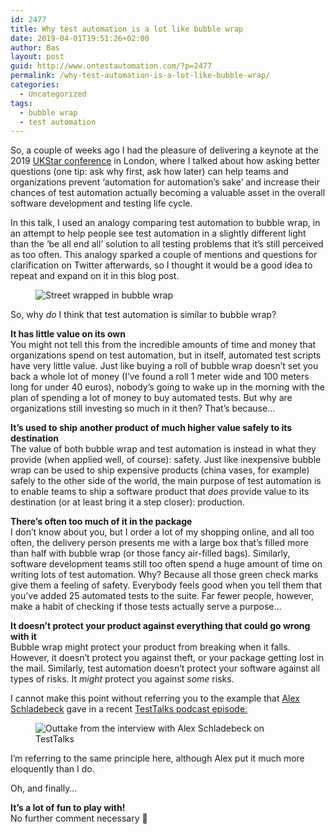 ```yaml
---
id: 2477
title: Why test automation is a lot like bubble wrap
date: 2019-04-01T19:51:26+02:00
author: Bas
layout: post
guid: http://www.ontestautomation.com/?p=2477
permalink: /why-test-automation-is-a-lot-like-bubble-wrap/
categories:
  - Uncategorized
tags:
  - bubble wrap
  - test automation
---
```

So, a couple of weeks ago I had the pleasure of delivering a keynote at the 2019 <a rel="noreferrer noopener" aria-label="UKStar conference (opens in a new tab)" href="https://ukstar.eurostarsoftwaretesting.com/" target="_blank">UKStar conference</a> in London, where I talked about how asking better questions (one tip: ask why first, ask how later) can help teams and organizations prevent &#8216;automation for automation&#8217;s sake&#8217; and increase their chances of test automation actually becoming a valuable asset in the overall software development and testing life cycle.

In this talk, I used an analogy comparing test automation to bubble wrap, in an attempt to help people see test automation in a slightly different light than the &#8216;be all end all&#8217; solution to all testing problems that it&#8217;s still perceived as too often. This analogy sparked a couple of mentions and questions for clarification on Twitter afterwards, so I thought it would be a good idea to repeat and expand on it in this blog post.<figure class="wp-block-image">

<img src="https://www.ontestautomation.com/wp-content/uploads/2019/04/bubble_wrap_street-1024x621.png" alt="Street wrapped in bubble wrap" class="wp-image-2479" srcset="https://www.ontestautomation.com/wp-content/uploads/2019/04/bubble_wrap_street-1024x621.png 1024w, https://www.ontestautomation.com/wp-content/uploads/2019/04/bubble_wrap_street-300x182.png 300w, https://www.ontestautomation.com/wp-content/uploads/2019/04/bubble_wrap_street-768x466.png 768w, https://www.ontestautomation.com/wp-content/uploads/2019/04/bubble_wrap_street.png 1025w" sizes="(max-width: 1024px) 100vw, 1024px" /> </figure> 

So, why _do_ I think that test automation is similar to bubble wrap?

**It has little value on its own**  
You might not tell this from the incredible amounts of time and money that organizations spend on test automation, but in itself, automated test scripts have very little value. Just like buying a roll of bubble wrap doesn&#8217;t set you back a whole lot of money (I&#8217;ve found a roll 1 meter wide and 100 meters long for under 40 euros), nobody&#8217;s going to wake up in the morning with the plan of spending a lot of money to buy automated tests. But why are organizations still investing so much in it then? That&#8217;s because…

**It&#8217;s used to ship another product of much higher value safely to its destination**  
The value of both bubble wrap and test automation is instead in what they provide (when applied well, of course): safety. Just like inexpensive bubble wrap can be used to ship expensive products (china vases, for example) safely to the other side of the world, the main purpose of test automation is to enable teams to ship a software product that _does_ provide value to its destination (or at least bring it a step closer): production.

**There&#8217;s often too much of it in the package**  
I don&#8217;t know about you, but I order a lot of my shopping online, and all too often, the delivery person presents me with a large box that&#8217;s filled more than half with bubble wrap (or those fancy air-filled bags). Similarly, software development teams still too often spend a huge amount of time on writing lots of test automation. Why? Because all those green check marks give them a feeling of safety. Everybody feels good when you tell them that you&#8217;ve added 25 automated tests to the suite. Far fewer people, however, make a habit of checking if those tests actually serve a purpose…

**It doesn&#8217;t protect your product against everything that could go wrong with it**  
Bubble wrap might protect your product from breaking when it falls. However, it doesn&#8217;t protect you against theft, or your package getting lost in the mail. Similarly, test automation doesn&#8217;t protect your software against all types of risks. It _might_ protect you against _some_ risks.

I cannot make this point without referring you to the example that <a rel="noreferrer noopener" aria-label="Alex Schladebeck (opens in a new tab)" href="https://twitter.com/alex_schl" target="_blank">Alex Schladebeck</a> gave in a recent <a rel="noreferrer noopener" aria-label="TestTalks podcast episode (opens in a new tab)" href="https://www.joecolantonio.com/testtalks/240-alex-schladebeck/" target="_blank">TestTalks podcast episode:</a><figure class="wp-block-image">

<img src="https://www.ontestautomation.com/wp-content/uploads/2019/04/exploratory.jpg" alt="Outtake from the interview with Alex Schladebeck on TestTalks" class="wp-image-2478" srcset="https://www.ontestautomation.com/wp-content/uploads/2019/04/exploratory.jpg 680w, https://www.ontestautomation.com/wp-content/uploads/2019/04/exploratory-150x150.jpg 150w, https://www.ontestautomation.com/wp-content/uploads/2019/04/exploratory-300x300.jpg 300w" sizes="(max-width: 680px) 100vw, 680px" /> </figure> 

I&#8217;m referring to the same principle here, although Alex put it much more eloquently than I do.

Oh, and finally…

**It&#8217;s a lot of fun to play with!**  
No further comment necessary 🙂